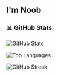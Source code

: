 ## I'm Noob

### 📊 GitHub Stats

![GitHub Stats](https://github-readme-stats.vercel.app/api?username=CedBentuzal&show_icons=true&theme=radical)

![Top Languages](https://github-readme-stats.vercel.app/api/top-langs/?username=CedBentuzal&layout=compact&theme=radical)

![GitHub Streak](https://github-readme-streak-stats.herokuapp.com/?user=CedBentuzal&theme=radical)



